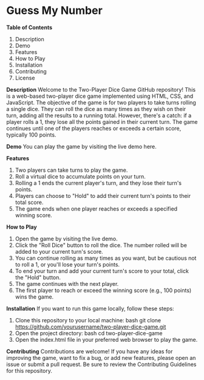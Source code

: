 # Guess My Number

**Table of Contents**

1. Description
2. Demo
3. Features
4. How to Play
5. Installation
6. Contributing
7. License

**Description**
Welcome to the Two-Player Dice Game GitHub repository! This is a web-based two-player dice game implemented using HTML, CSS, and JavaScript. The objective of the game is for two players to take turns rolling a single dice. They can roll the dice as many times as they wish on their turn, adding all the results to a running total. However, there's a catch: if a player rolls a 1, they lose all the points gained in their current turn. The game continues until one of the players reaches or exceeds a certain score, typically 100 points.

**Demo**
You can play the game by visiting the live demo here.

**Features**

1. Two players can take turns to play the game.
2. Roll a virtual dice to accumulate points on your turn.
3. Rolling a 1 ends the current player's turn, and they lose their turn's points.
4. Players can choose to "Hold" to add their current turn's points to their total score.
5. The game ends when one player reaches or exceeds a specified winning score.

**How to Play**

1. Open the game by visiting the live demo.
2. Click the "Roll Dice" button to roll the dice. The number rolled will be added to your current turn's score.
3. You can continue rolling as many times as you want, but be cautious not to roll a 1, or you'll lose your turn's points.
4. To end your turn and add your current turn's score to your total, click the "Hold" button.
5. The game continues with the next player.
6. The first player to reach or exceed the winning score (e.g., 100 points) wins the game.

**Installation**
If you want to run this game locally, follow these steps:

1. Clone this repository to your local machine:
   bash
   git clone https://github.com/yourusername/two-player-dice-game.git
2. Open the project directory:
   bash
   cd two-player-dice-game
3. Open the index.html file in your preferred web browser to play the game.

**Contributing**
Contributions are welcome! If you have any ideas for improving the game, want to fix a bug, or add new features, please open an issue or submit a pull request. Be sure to review the Contributing Guidelines for this repository.
